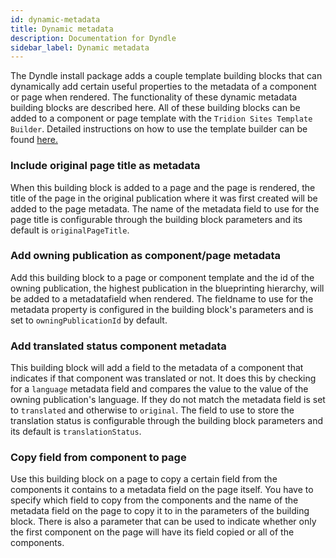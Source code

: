 ```yaml
---
id: dynamic-metadata
title: Dynamic metadata
description: Documentation for Dyndle
sidebar_label: Dynamic metadata
---
```


The Dyndle install package adds a couple template building blocks that can dynamically add certain useful properties to the metadata of a component or page when rendered. The functionality of these dynamic metadata building blocks are described here. All of these building blocks can be added to a component or page  template with the `Tridion Sites Template Builder`. Detailed instructions on how to use the template builder can be found [here.](https://docs.sdl.com/LiveContent/content/en-US/SDL%20Web-v5/GUID-FD25A36E-4B1C-4346-BB7E-919B293B8748) 

### Include original page title as metadata

When this building block is added to a page and the page is rendered, the title of the page in the original publication where it was first created will be added to the page metadata. The name of the metadata field to use for the page title is configurable through the building block parameters and its default is `originalPageTitle`.

### Add owning publication as component/page metadata

Add this building block to a page or component template and the id of the owning publication, the highest publication in the blueprinting hierarchy, will be added to a metadatafield when rendered. The fieldname to use for the metadata property is configured in the building block's parameters and is set to `owningPublicationId` by default.

### Add translated status component metadata

This building block will add a field to the metadata of a component that indicates if that component was translated or not. It does this by checking for a `language` metadata field and compares the value to the value of the owning publication's language. If they do not match the metadata field is set to `translated` and otherwise to `original`. The field to use to store the translation status is configurable through the building block parameters and its default is `translationStatus`.

### Copy field from component to page

Use this building block on a page to copy a certain field from the components it contains to a metadata field on the page itself. You have to specify which field to copy from the components and the name of the metadata field on the page to copy it to in the parameters of the building block. There is also a parameter that can be used to indicate whether only the first component on the page will have its field copied or all of the components.